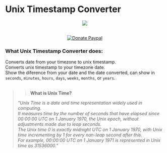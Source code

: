# Unix Timestamp Converter
<p align="center">
	<a href="https://i.imgur.com/zLCQh8n.png"><img src="https://i.imgur.com/zLCQh8n.png"></a>
</p>
<p align="center">
	<a href=""><img src="https://img.shields.io/badge/script-bat- ?logo=windowsterminal&style=social" alt="" title="Scripts"></a>
	&nbsp;<a href=""><img src="https://img.shields.io/badge/windows-10 / 11- ?logo=windows10&style=social" alt="" title="Windows"></a>
	<br>
	<a href="https://www.paypal.me/brunoleeferreira"><img src="https://img.shields.io/badge/PayPal donate-buy me a coffee!-00457C?logo=PayPal" title="Donate Paypal"></a>
</p>

### What Unix Timestamp Converter does:
Converts date from your timezone to unix timestamp.<br>
Converts unix timestamp to your timezone date.<br>
Show the diference from your date and the date converted, can show in `seconds`, `minutes`, `hours`, `days`, `weeks`, `months`, or `years`.<br><br>


>> **What is Unix Time?**
>>
> *"Unix Time is a date and time representation widely used in computing.* <br>
> *It measures time by the number of seconds that have elapsed since 00:00:00 UTC on 1 January 1970, the Unix epoch, without adjustments made due to leap seconds.* <br>
> *The Unix time 0 is exactly midnight UTC on 1 January 1970, with Unix time incrementing by 1 for every non-leap second after this.* <br>
> *For example, 00:00:00 UTC on 1 January 1971 is represented in Unix time as 31536000."*
